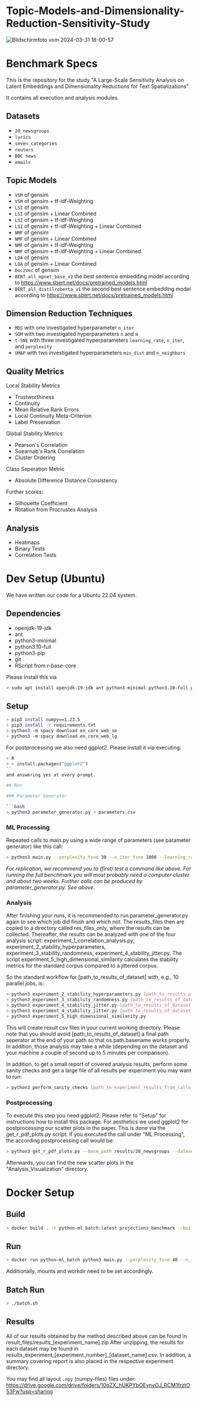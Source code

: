 # Topic-Models-and-Dimensionality-Reduction-Sensitivity-Study

![Bildschirmfoto vom 2024-03-31 18-00-57](https://github.com/hpicgs/Topic-Models-and-Dimensionality-Reduction-Sensitivity-Study/assets/27726055/815312e6-443e-40dd-8311-2067094780c3)


# Benchmark Specs

This is the repository for the study "A Large-Scale Sensitivity Analysis on Latent Embeddings and Dimensionality Reductions for Text Spatializations".

It contains all execution and analysis modules.

## Datasets

* `20_newsgroups`
* `lyrics`
* `seven_categories`
* `reuters`
* `BBC news`
* `emails`

## Topic Models

* `VSM` of gensim
* `VSM` of gensim + tf-idf-Weighting
* `LSI` of gensim
* `LSI` of gensim + Linear Combined
* `LSI` of gensim + tf-idf-Weighting
* `LSI` of gensim + tf-idf-Weighting + Linear Combined
* `NMF` of gensim
* `NMF` of gensim + Linear Combined
* `NMF` of gensim + tf-idf-Weighting
* `NMF` of gensim + tf-idf-Weighting + Linear Combined
* `LDA` of gensim
* `LDA` of gensim + Linear Combined
* `Doc2Vec` of gensim
* `BERT_all_mpnet_base_v2` the best sentence embedding model according to https://www.sbert.net/docs/pretrained_models.html
* `BERT_all_distilroberta_v1` the second best sentence embedding model according to https://www.sbert.net/docs/pretrained_models.html

## Dimension Reduction Techniques

* `MDS` with one investigated hyperparameter `n_iter`
* `SOM` with two investigated hyperparameters `n` and `m`
* `t-SNE` with three investigated hyperparameters `learning_rate`, `n_iter`, and `perplexity`
* `UMAP` with two investigated hyperparameters `min_dist` and `n_neighbors`

## Quality Metrics

Local Stability Metrics
* Trustworthiness
* Continuity
* Mean Relative Rank Errors
* Local Continuity Meta-Criterion
* Label Preservation

Global Stability Metrics
* Pearson's Correlation
* Soearnab's Rank Correlation
* Cluster Ordering

Class Seperation Metric
* Absolute Difference Distance Consistency

Further scores:
* Silhouette Coefficient
* Rotation from Procrustes Analysis

## Analysis

* Heatmaps
* Binary Tests
* Correlation Tests

# Dev Setup (Ubuntu)

We have written our code for a Ubuntu 22.04 system.

## Dependencies

* openjdk-19-jdk
* ant
* python3-minimal
* python3.10-full
* python3-pip
* git
* RScript from r-base-core

Please install this via

```bash
> sudo apt install openjdk-19-jdk ant python3-minimal python3.10-full python3-pip git r-base-core
```

## Setup

```bash
> pip3 install numpy==1.23.5
> pip3 install -r requirements.txt
> python3 -m spacy download en_core_web_sm
> python3 -m spacy download en_core_web_lg
```

For postprocessing we also need ggplot2. Please install it via executing:

```bash
> R
> > install.packages("ggplot2")
``
and answering yes at every prompt.

## Run

### Parameter Generator

```bash
> python3 parameter_generator.py > parameters.csv
```

### ML Processing

Repeated calls to main.py using a wide range of parameters (see parameter generator) like this call:
```bash
> python3 main.py --perplexity_tsne 30 --n_iter_tsne 1000 --learning_rate auto --n_neighbors_umap 15 --min_dist_umap 0.1 --max_iter_mds 300 --dataset_name 20_newsgroups --topic_model lsi_tfidf --res_file_name ./results/20_newsgroups/results_perplexity_tsne_30_n_iter_tsne_1000_learning_rate_auto_n_neighbors_umap_15_min_dist_umap_0.1_max_iter_mds_300_dataset_name_20_newsgroups_topic_model_lsi_tfidf.csv
```
*For replication, we recommend you to (first) test a command like above. For running the full benchmark you will most probably need a computer cluster and about two weeks. Further calls can be produced by parameter_generator.py. See above.*

### Analysis

After finishing your runs, it is recommended to run parameter_generator.py again to see which job did finish and which not. The results_files then are copied to a directory called res_files_only, where the results can be collected. Thereafter, the results can be analyzed with one of the four analysis script: experiment_1_correlation_analysis.py, experiment_2_stability_hyperparameters, experiment_3_stability_randomness, experiment_4_stability_jitter.py. The script experiment_5_high_dimensional_similarity calculates the stability metrics for the standard corpus compared to a jittered corpus.

So the standard workflow for [path_to_results_of_dataset] with, e.g., 10 parallel jobs, is:

```bash
> python3 experiment_2_stability_hyperparameters.py [path_to_results_of_dataset]/random_seed_0/jitter_amount_0.0 --n_jobs 10
> python3 experiment_3_stability_randomness.py [path_to_results_of_dataset] --n_jobs 10
> python3 experiment_4_stability_jitter.py [path_to_results_of_dataset] --n_jobs 10
> python3 experiment_4_stability_jitter.py [path_to_results_of_dataset] --n_jobs 10 --random_seed 42
> python3 experiment_5_high_dimensional_similarity.py
```

This will create result csv files in your current working directory.
Please note that you should avoid [path_to_results_of_dataset] a final path seperator at the end of your path so that os.path.basename works properly. In addition, those analysis may take a while (depending on the dataset and your machine a couple of second up to 5 minutes per comparison).

In addition, to get a small report of covered analysis results, perform some sanity checks and get a large file of all results per experiment you may want to run:

```bash
> python3 perform_sanity_checks [path_to_experiment_results_from_calls_mentioned_above]
```

### Postprocessing

To execute this step you need ggplot2. Please refer to "Setup" for instructions how to install this package.
For aesthetics we used ggplot2 for postprocessing our scatter plots in the paper. This is done via the get_r_pdf_plots.py script. If you executed the call under "ML Processing", the according postprocessing call would be:

```bash
> python3 get_r_pdf_plots.py --base_path results/20_newsgroups --dataset_name 20_newsgroups
```

Afterwards, you can find the new scatter plots in the "Analysis_Visualization" directory.

# Docker Setup

## Build

```bash
> docker build . -t python-ml_batch:latest projections_benchmark --build-arg PLATFORM=amd64
```

## Run

```bash
> docker run python-ml_batch python3 main.py --perplexity_tsne 40 --n_iter_tsne 6000 --dataset_name reuters --res_file_name ./results/reuters/results_perplexity_tsne_40_n_iter_tsne_6000_dataset_name_reuters.csv
```
Additionally, mounts and workdir need to be set accordingly.

## Batch Run

```bash
> ./batch.sh
```

## Results

All of our results obtained by the method described above can be found in result_files/results_[experiment_name].zip
After unzipping, the results for each dataset may be found in results_experiment_[experiment_number]_[dataset_name].csv. 
In addition, a summary covering report is also placed in the respective experiment directory.

You may find all layout `.npy` (numpy-files) files under: https://drive.google.com/drive/folders/10pZX_hUKPYbOEynvOJ_RCM1frztO53Fw?usp=sharing 
